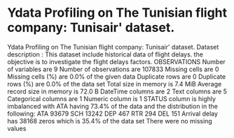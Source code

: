 # Ydata Profiling on The Tunisian flight company: Tunisair' dataset. 
 Ydata Profiling on The Tunisian flight company: Tunisair' dataset.  Dataset description : This dataset include historical data of flight delays. the objective is to investigate the flight delays factors.
OBSERVATIONS
Number of variables are 9
Number of observations are 107833
Missing cells	are 0
Missing cells (%)	are 0.0% of the given data
Duplicate rows are 0
Duplicate rows (%) are 0.0% of the data set
Total size in memory is 7.4 MiB
Average record size in memory is 72.0 B
DateTime columns are 2
Text columns are 5
Categorical columns are 1
Numeric column is 1
STATUS column is highly imbalanced with ATA having 73.4% of the data	and the distribution in the following:
ATA	93679 
SCH	13242 
DEP	 467
RTR	 294
DEL	 151
Arrival delay has 38168 zeros which is 35.4% of the data set
There were no missing values 
